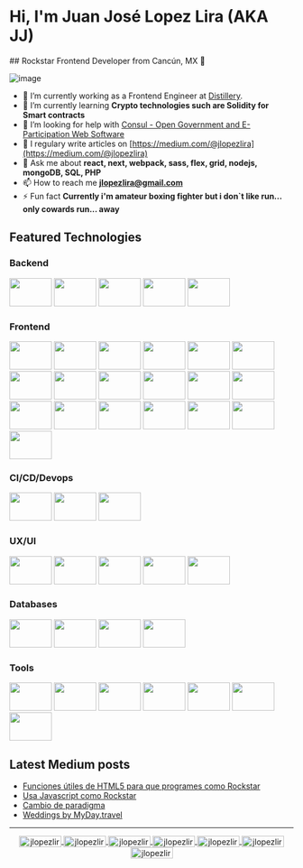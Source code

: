 # Hi, I'm Juan José Lopez Lira (AKA JJ)
## Rockstar Frontend Developer from Cancún, MX 🤟


![image](https://komarev.com/ghpvc/?username=jlopezlira)


- 🔭 I’m currently working as a Frontend Engineer at [Distillery](http://distillery.com/).
- 🌱 I’m currently learning **Crypto technologies such are Solidity for Smart contracts**
- 🤝 I’m looking for help with [Consul - Open Government and E-Participation Web Software](https://github.com/jlopezlira/consul)
- 📝 I regulary write articles on [https://medium.com/@jlopezlira](https://medium.com/@jlopezlira)
- 💬 Ask me about **react, next, webpack, sass, flex, grid, nodejs, mongoDB, SQL, PHP**
- 📫 How to reach me **jlopezlira@gmail.com**
- ⚡ Fun fact **Currently i'm amateur boxing fighter but i don`t like run... only cowards run... away**

## Featured Technologies

### Backend

<p>
    <img src="https://cdn.jsdelivr.net/gh/devicons/devicon/icons/nodejs/nodejs-original-wordmark.svg" width="75" height="50px">
    <img src="https://cdn.jsdelivr.net/gh/devicons/devicon/icons/express/express-original-wordmark.svg" width="75" height="50px">
    <img src="https://cdn.jsdelivr.net/gh/devicons/devicon/icons/nestjs/nestjs-plain.svg" width="75" height="50px">
    <img src="https://cdn.jsdelivr.net/gh/devicons/devicon/icons/laravel/laravel-plain-wordmark.svg" width="75" height="50px">
    <img src="https://cdn.jsdelivr.net/gh/devicons/devicon/icons/graphql/graphql-plain-wordmark.svg" width="75" height="50px">
</p>

### Frontend
<p>
    <img src="https://cdn.jsdelivr.net/gh/devicons/devicon/icons/html5/html5-original-wordmark.svg" width="75" height="50px">
    <img src="https://cdn.jsdelivr.net/gh/devicons/devicon/icons/css3/css3-original-wordmark.svg" width="75" height="50px">
    <img src="https://cdn.jsdelivr.net/gh/devicons/devicon/icons/sass/sass-original.svg" width="75" height="50px">
    <img src="https://cdn.jsdelivr.net/gh/devicons/devicon/icons/materialui/materialui-original.svg" width="75" height="50px">
    <img src="https://cdn.jsdelivr.net/gh/devicons/devicon/icons/tailwindcss/tailwindcss-original-wordmark.svg" width="75" height="50px">
    <img src="https://cdn.jsdelivr.net/gh/devicons/devicon/icons/javascript/javascript-plain.svg" width="75" height="50px">
    <img src="https://cdn.jsdelivr.net/gh/devicons/devicon/icons/typescript/typescript-plain.svg" width="75" height="50px">
    <img src="https://cdn.jsdelivr.net/gh/devicons/devicon/icons/webpack/webpack-original-wordmark.svg" width="75" height="50px">
    <img src="https://cdn.jsdelivr.net/gh/devicons/devicon/icons/react/react-original-wordmark.svg" width="75" height="50px">
    <img src="https://cdn.jsdelivr.net/gh/devicons/devicon/icons/nextjs/nextjs-original-wordmark.svg" width="75" height="50px">
    <img src="https://cdn.jsdelivr.net/gh/devicons/devicon/icons/redux/redux-original.svg" width="75" height="50px">
    <img src="https://cdn.jsdelivr.net/gh/devicons/devicon/icons/vuejs/vuejs-original-wordmark.svg" width="75" height="50px">
    <img src="https://cdn.jsdelivr.net/gh/devicons/devicon/icons/nuxtjs/nuxtjs-plain-wordmark.svg" width="75" height="50px">
    <img src="https://cdn.jsdelivr.net/gh/devicons/devicon/icons/angularjs/angularjs-original.svg" width="75" height="50px">
    <img src="https://cdn.jsdelivr.net/gh/devicons/devicon/icons/jest/jest-plain.svg" width="75" height="50px">
    <img src="https://cdn.jsdelivr.net/gh/devicons/devicon/icons/storybook/storybook-original-wordmark.svg" width="75" height="50px">
    <img src="https://cdn.jsdelivr.net/gh/devicons/devicon/icons/handlebars/handlebars-original-wordmark.svg" width="75" height="50px">
    <img src="https://cdn.jsdelivr.net/gh/devicons/devicon/icons/woocommerce/woocommerce-original-wordmark.svg" width="75" height="50px">
    <img src="https://cdn.jsdelivr.net/gh/devicons/devicon/icons/wordpress/wordpress-original.svg" width="75" height="50px">
</p>

### CI/CD/Devops

<p>
    <img src="https://cdn.jsdelivr.net/gh/devicons/devicon/icons/docker/docker-original-wordmark.svg" width="75" height="50px">
    <img src="https://cdn.jsdelivr.net/gh/devicons/devicon/icons/googlecloud/googlecloud-original-wordmark.svg" width="75" height="50px">
    <img src="https://cdn.jsdelivr.net/gh/devicons/devicon/icons/heroku/heroku-plain-wordmark.svg" width="75" height="50px">
</p>

### UX/UI

<p>
    <img src="https://cdn.jsdelivr.net/gh/devicons/devicon/icons/figma/figma-original.svg" width="75" height="50px">
    <img src="https://cdn.jsdelivr.net/gh/devicons/devicon/icons/sketch/sketch-original-wordmark.svg" width="75" height="50px">
    <img src="https://cdn.jsdelivr.net/gh/devicons/devicon/icons/illustrator/illustrator-plain.svg" width="75" height="50px">
    <img src="https://cdn.jsdelivr.net/gh/devicons/devicon/icons/photoshop/photoshop-plain.svg" width="75" height="50px">
    <img src="https://cdn.jsdelivr.net/gh/devicons/devicon/icons/xd/xd-plain.svg" width="75" height="50px">
</p>

### Databases

<p>
    <img src="https://cdn.jsdelivr.net/gh/devicons/devicon/icons/mongodb/mongodb-original-wordmark.svg" width="75" height="50px">
    <img src="https://cdn.jsdelivr.net/gh/devicons/devicon/icons/firebase/firebase-plain-wordmark.svg" width="75" height="50px">
    <img src="https://cdn.jsdelivr.net/gh/devicons/devicon/icons/mysql/mysql-original-wordmark.svg" width="75" height="50px">
    <img src="https://cdn.jsdelivr.net/gh/devicons/devicon/icons/postgresql/postgresql-original-wordmark.svg" width="75" height="50px">
</p>

### Tools

<p>
    <img src="https://cdn.jsdelivr.net/gh/devicons/devicon/icons/vscode/vscode-original-wordmark.svg" width="75" height="50px">
    <img src="https://cdn.jsdelivr.net/gh/devicons/devicon/icons/github/github-original-wordmark.svg" width="75" height="50px">
    <img src="https://cdn.jsdelivr.net/gh/devicons/devicon/icons/git/git-original-wordmark.svg" width="75" height="50px">
    <img src="https://cdn.jsdelivr.net/gh/devicons/devicon/icons/markdown/markdown-original.svg" width="75" height="50px">
    <img src="https://cdn.jsdelivr.net/gh/devicons/devicon/icons/npm/npm-original-wordmark.svg" width="75" height="50px">
    <img src="https://cdn.jsdelivr.net/gh/devicons/devicon/icons/slack/slack-original-wordmark.svg" width="75" height="50px">
    <img src="https://cdn.jsdelivr.net/gh/devicons/devicon/icons/trello/trello-plain-wordmark.svg" width="75" height="50px">
</p>


## Latest Medium posts
<!-- BLOG-POST-LIST:START -->
- [Funciones útiles de HTML5 para que programes como Rockstar](https://medium.com/@jlopezlira/funciones-%C3%BAtiles-de-html5-para-que-programes-como-rockstar-af917ac7dfa5?source=rss-f7cf1e9f409a------2)
- [Usa Javascript como Rockstar](https://medium.com/@jlopezlira/usa-javascript-como-rockstar-5f0583e2f75b?source=rss-f7cf1e9f409a------2)
- [Cambio de paradigma](https://medium.com/@jlopezlira/cambio-de-paradigma-809963ed007e?source=rss-f7cf1e9f409a------2)
- [Weddings by MyDay.travel](https://medium.com/@jlopezlira/weddings-by-myday-travel-af67b43f0db3?source=rss-f7cf1e9f409a------2)
<!-- BLOG-POST-LIST:END -->

----

<center>
    <a href="https://dev.to/jlopezlira" target="blank">
        <img align="center" src="https://cdn.jsdelivr.net/npm/simple-icons@3.0.1/icons/dev-dot-to.svg" alt="jlopezlira" height="20" width="75" />
    </a>
    <a href="https://twitter.com/jlopezlira" target="blank">
        <img align="center" src="https://cdn.jsdelivr.net/npm/simple-icons@3.0.1/icons/twitter.svg" alt="jlopezlira" height="20" width="75" />
    </a>
    <a href="https://linkedin.com/in/jlopezlira" target="blank">
        <img align="center" src="https://cdn.jsdelivr.net/npm/simple-icons@3.0.1/icons/linkedin.svg" alt="jlopezlira" height="20" width="75" />
    </a>
    <a href="https://stackoverflow.com/users/13156125" target="blank">
        <img align="center" src="https://cdn.jsdelivr.net/npm/simple-icons@3.0.1/icons/stackoverflow.svg" alt="jlopezlira" height="20" width="75" />
    </a>
    <a href="https://codesandbox.com/jlopezlira" target="blank">
        <img align="center" src="https://cdn.jsdelivr.net/npm/simple-icons@3.0.1/icons/codesandbox.svg" alt="jlopezlira" height="20" width="75" />
    </a>
    <a href="https://instagram.com/jlopezlira" target="blank">
        <img align="center" src="https://cdn.jsdelivr.net/npm/simple-icons@3.0.1/icons/instagram.svg" alt="jlopezlira" height="20" width="75" />
    </a>
    <a href="https://medium.com/@jlopezlira" target="blank">
        <img align="center" src="https://cdn.jsdelivr.net/npm/simple-icons@3.0.1/icons/medium.svg" alt="jlopezlira" height="20" width="75" />
    </a>
</center>
